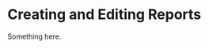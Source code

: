 [title]: # (Creating and Editing Reports)
[tags]: # (XXX)
[priority]: # (3258)
# Creating and Editing Reports
Something here.
